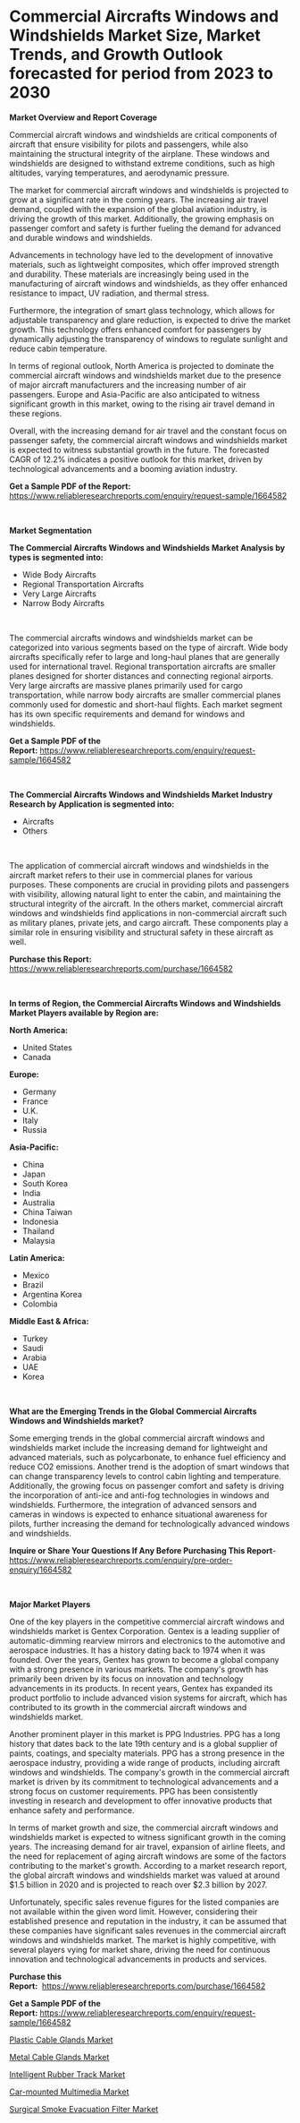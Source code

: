 <p><h1>Commercial Aircrafts Windows and Windshields Market Size, Market Trends, and Growth Outlook forecasted for period from 2023 to 2030</h1></p><p><strong>Market Overview and Report Coverage</strong></p>
<p><p>Commercial aircraft windows and windshields are critical components of aircraft that ensure visibility for pilots and passengers, while also maintaining the structural integrity of the airplane. These windows and windshields are designed to withstand extreme conditions, such as high altitudes, varying temperatures, and aerodynamic pressure.</p><p>The market for commercial aircraft windows and windshields is projected to grow at a significant rate in the coming years. The increasing air travel demand, coupled with the expansion of the global aviation industry, is driving the growth of this market. Additionally, the growing emphasis on passenger comfort and safety is further fueling the demand for advanced and durable windows and windshields.</p><p>Advancements in technology have led to the development of innovative materials, such as lightweight composites, which offer improved strength and durability. These materials are increasingly being used in the manufacturing of aircraft windows and windshields, as they offer enhanced resistance to impact, UV radiation, and thermal stress.</p><p>Furthermore, the integration of smart glass technology, which allows for adjustable transparency and glare reduction, is expected to drive the market growth. This technology offers enhanced comfort for passengers by dynamically adjusting the transparency of windows to regulate sunlight and reduce cabin temperature.</p><p>In terms of regional outlook, North America is projected to dominate the commercial aircraft windows and windshields market due to the presence of major aircraft manufacturers and the increasing number of air passengers. Europe and Asia-Pacific are also anticipated to witness significant growth in this market, owing to the rising air travel demand in these regions.</p><p>Overall, with the increasing demand for air travel and the constant focus on passenger safety, the commercial aircraft windows and windshields market is expected to witness substantial growth in the future. The forecasted CAGR of 12.2% indicates a positive outlook for this market, driven by technological advancements and a booming aviation industry.</p></p>
<p><strong>Get a Sample PDF of the Report:</strong> <a href="https://www.reliableresearchreports.com/enquiry/request-sample/1664582">https://www.reliableresearchreports.com/enquiry/request-sample/1664582</a></p>
<p>&nbsp;</p>
<p><strong>Market Segmentation</strong></p>
<p><strong>The Commercial Aircrafts Windows and Windshields Market Analysis by types is segmented into:</strong></p>
<p><ul><li>Wide Body Aircrafts</li><li>Regional Transportation Aircrafts</li><li>Very Large Aircrafts</li><li>Narrow Body Aircrafts</li></ul></p>
<p>&nbsp;</p>
<p><p>The commercial aircrafts windows and windshields market can be categorized into various segments based on the type of aircraft. Wide body aircrafts specifically refer to large and long-haul planes that are generally used for international travel. Regional transportation aircrafts are smaller planes designed for shorter distances and connecting regional airports. Very large aircrafts are massive planes primarily used for cargo transportation, while narrow body aircrafts are smaller commercial planes commonly used for domestic and short-haul flights. Each market segment has its own specific requirements and demand for windows and windshields.</p></p>
<p><strong>Get a Sample PDF of the Report:</strong>&nbsp;<a href="https://www.reliableresearchreports.com/enquiry/request-sample/1664582">https://www.reliableresearchreports.com/enquiry/request-sample/1664582</a></p>
<p>&nbsp;</p>
<p><strong>The Commercial Aircrafts Windows and Windshields Market Industry Research by Application is segmented into:</strong></p>
<p><ul><li>Aircrafts</li><li>Others</li></ul></p>
<p>&nbsp;</p>
<p><p>The application of commercial aircraft windows and windshields in the aircraft market refers to their use in commercial planes for various purposes. These components are crucial in providing pilots and passengers with visibility, allowing natural light to enter the cabin, and maintaining the structural integrity of the aircraft. In the others market, commercial aircraft windows and windshields find applications in non-commercial aircraft such as military planes, private jets, and cargo aircraft. These components play a similar role in ensuring visibility and structural safety in these aircraft as well.</p></p>
<p><strong>Purchase this Report:</strong>&nbsp; <a href="https://www.reliableresearchreports.com/purchase/1664582">https://www.reliableresearchreports.com/purchase/1664582</a></p>
<p>&nbsp;</p>
<p><strong>In terms of Region, the Commercial Aircrafts Windows and Windshields Market Players available by Region are:</strong></p>
<p>
    <p> <strong> North America: </strong>
        <ul>
            <li>United States</li>
            <li>Canada</li>
        </ul>
        </p> 
    <p> <strong> Europe: </strong>
        <ul>
            <li>Germany</li>
            <li>France</li>
            <li>U.K.</li>
            <li>Italy</li>
            <li>Russia</li>
        </ul>
        </p> 
    <p> <strong> Asia-Pacific: </strong>
        <ul>
            <li>China</li>
            <li>Japan</li>
            <li>South Korea</li>
            <li>India</li>
            <li>Australia</li>
            <li>China Taiwan</li>
            <li>Indonesia</li>
            <li>Thailand</li>
            <li>Malaysia</li>
        </ul>
        </p> 
    <p> <strong> Latin America: </strong>
        <ul>
            <li>Mexico</li>
            <li>Brazil</li>
            <li>Argentina Korea</li>
            <li>Colombia</li>
        </ul>
        </p> 
    <p> <strong> Middle East & Africa: </strong>
        <ul>
            <li>Turkey</li>
            <li>Saudi</li>
            <li>Arabia</li>
            <li>UAE</li>
            <li>Korea</li>
        </ul>
    </p>
    </p>
<p>&nbsp;</p>
<p><strong>What are the Emerging Trends in the Global Commercial Aircrafts Windows and Windshields market?</strong></p>
<p><p>Some emerging trends in the global commercial aircraft windows and windshields market include the increasing demand for lightweight and advanced materials, such as polycarbonate, to enhance fuel efficiency and reduce CO2 emissions. Another trend is the adoption of smart windows that can change transparency levels to control cabin lighting and temperature. Additionally, the growing focus on passenger comfort and safety is driving the incorporation of anti-ice and anti-fog technologies in windows and windshields. Furthermore, the integration of advanced sensors and cameras in windows is expected to enhance situational awareness for pilots, further increasing the demand for technologically advanced windows and windshields.</p></p>
<p><strong>Inquire or Share Your Questions If Any Before Purchasing This Report</strong>- <a href="https://www.reliableresearchreports.com/enquiry/pre-order-enquiry/1664582">https://www.reliableresearchreports.com/enquiry/pre-order-enquiry/1664582</a></p>
<p>&nbsp;</p>
<p><strong>Major Market Players</strong></p>
<p><p>One of the key players in the competitive commercial aircraft windows and windshields market is Gentex Corporation. Gentex is a leading supplier of automatic-dimming rearview mirrors and electronics to the automotive and aerospace industries. It has a history dating back to 1974 when it was founded. Over the years, Gentex has grown to become a global company with a strong presence in various markets. The company's growth has primarily been driven by its focus on innovation and technology advancements in its products. In recent years, Gentex has expanded its product portfolio to include advanced vision systems for aircraft, which has contributed to its growth in the commercial aircraft windows and windshields market.</p><p>Another prominent player in this market is PPG Industries. PPG has a long history that dates back to the late 19th century and is a global supplier of paints, coatings, and specialty materials. PPG has a strong presence in the aerospace industry, providing a wide range of products, including aircraft windows and windshields. The company's growth in the commercial aircraft market is driven by its commitment to technological advancements and a strong focus on customer requirements. PPG has been consistently investing in research and development to offer innovative products that enhance safety and performance.</p><p>In terms of market growth and size, the commercial aircraft windows and windshields market is expected to witness significant growth in the coming years. The increasing demand for air travel, expansion of airline fleets, and the need for replacement of aging aircraft windows are some of the factors contributing to the market's growth. According to a market research report, the global aircraft windows and windshields market was valued at around $1.5 billion in 2020 and is projected to reach over $2.3 billion by 2027.</p><p>Unfortunately, specific sales revenue figures for the listed companies are not available within the given word limit. However, considering their established presence and reputation in the industry, it can be assumed that these companies have significant sales revenues in the commercial aircraft windows and windshields market. The market is highly competitive, with several players vying for market share, driving the need for continuous innovation and technological advancements in products and services.</p></p>
<p><strong>Purchase this Report:</strong>&nbsp;&nbsp;<a href="https://www.reliableresearchreports.com/purchase/1664582">https://www.reliableresearchreports.com/purchase/1664582</a></p>
<p></p>
<p><strong>Get a Sample PDF of the Report:</strong>&nbsp;<a href="https://www.reliableresearchreports.com/enquiry/request-sample/1664582">https://www.reliableresearchreports.com/enquiry/request-sample/1664582</a></p>
<p><p><a href="https://medium.com/@soloncarter2662/plastic-cable-glands-market-size-growth-forecast-2023-2030-c166c4050ea1">Plastic Cable Glands Market</a></p><p><a href="https://medium.com/@ransomjohns101/metal-cable-glands-market-size-growth-forecast-2023-2030-e9573df3e27c">Metal Cable Glands Market</a></p><p><a href="https://github.com/abbypearson7765/Market-Research-Report-List-1/blob/main/intelligent-rubber-track-market.md">Intelligent Rubber Track Market</a></p><p><a href="https://github.com/grishafomin4852/Market-Research-Report-List-1/blob/main/car-mounted-multimedia-market.md">Car-mounted Multimedia Market</a></p><p><a href="https://www.linkedin.com/pulse/surgical-smoke-evacuation-filter-market-size-share-amp/">Surgical Smoke Evacuation Filter Market</a></p></p>